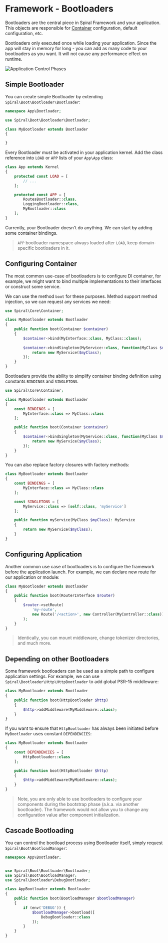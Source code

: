 # Framework - Bootloaders
Bootloaders are the central piece in Spiral Framework and your application. This objects are responsible for [Container](/framework/container.md)
configuration, default configuration, etc.

Bootloaders only executed once while loading your application. Since the app will stay in memory for long - you can
add as many code to your bootloaders as you want. It will not cause any performance effect on runtime.

![Application Control Phases](https://user-images.githubusercontent.com/796136/64906478-e213ff80-d6ef-11e9-839e-95bac78ef147.png)

## Simple Bootloader
You can create simple Bootloader by extending `Spiral\Boot\Bootloader\Bootloader`:

```php
namespace App\Bootloader;

use Spiral\Boot\Bootloader\Bootloader;

class MyBootloader extends Bootloader 
{

}
```

Every Bootloader must be activated in your application kernel. Add the class reference into `LOAD` or `APP` lists of your `App\App` class:

```php
class App extends Kernel
{
    protected const LOAD = [
        // ...
    ];

    protected const APP = [
        RoutesBootloader::class,
        LoggingBootloader::class,
        MyBootloader::class
    ];
}
```

Currently, your Bootloader doesn't do anything. We can start by adding some container bindings.

> `APP` bootloader namespace always loaded after `LOAD`, keep domain-specific bootloaders in it.

## Configuring Container
The most common use-case of bootloaders is to configure DI container, for example, we might want to bind multiple
implementations to their interfaces or construct some service.

We can use the method `boot` for these purposes. Method support method injection, so we can request any services we need:

```php
use Spiral\Core\Container;

class MyBootloader extends Bootloader 
{
    public function boot(Container $container) 
    {
        $container->bind(MyInterface::class, MyClass::class);
        
        $container->bindSingleton(MyService::class, function(MyClass $myClass) {
            return new MyService($myClass); 
        });
    }
}
```

Bootloaders provide the ability to simplify container binding definition using constants `BINDINGS` and `SINGLETONS`. 

```php
use Spiral\Core\Container;

class MyBootloader extends Bootloader 
{
    const BINDINGS = [
        MyInterface::class => MyClass::class
    ];

    public function boot(Container $container) 
    {
        $container->bindSingleton(MyService::class, function(MyClass $myClass) {
            return new MyService($myClass); 
        });
    }
}
```

You can also replace factory closures with factory methods:

```php
class MyBootloader extends Bootloader 
{
    const BINDINGS = [
        MyInterface::class => MyClass::class
    ];

    const SINGLETONS = [
        MyService::class => [self::class, 'myService']
    ];

    public function myService(MyClass $myClass): MyService
    {
        return new MyService($myClass); 
    }
}
```

## Configuring Application
Another common use case of bootloaders is to configure the framework before the application launch. For example, we can declare
new route for our application or module:

```php
class MyBootloader extends Bootloader 
{
    public function boot(RouterInterface $router)
    {
        $router->setRoute(
            'my-route',
            new Route('/<action>', new Controller(MyController::class))
        );
    }
}
```

> Identically, you can mount middleware, change tokenizer directories, and much more.

## Depending on other Bootloaders
Some framework bootloaders can be used as a simple path to configure application settings. For example, we can
use `Spiral\Bootloader\Http\HttpBootloader` to add global PSR-15 middleware:

```php
class MyBootloader extends Bootloader 
{
    public function boot(HttpBootloader $http)
    {
        $http->addMiddleware(MyMiddleware::class);
    }
}
```

If you want to ensure that `HttpBootloader` has always been initiated before `MyBootloader` uses constant `DEPENDENCIES`:


```php
class MyBootloader extends Bootloader 
{
    const DEPENDENCIES = [
        HttpBootloader::class
    ];

    public function boot(HttpBootloader $http)
    {
        $http->addMiddleware(MyMiddleware::class);
    }
}
```

> Note, you are only able to use bootloaders to configure your components during the bootstrap phase (a.k.a. via another bootloader). The framework would not allow you to change any configuration value after component initialization.

## Cascade Bootloading
You can control the bootload process using Bootloader itself, simply request `Spiral\Boot\BootloadManager`:

```php
namespace App\Bootloader;


use Spiral\Boot\Bootloader\Bootloader;
use Spiral\Boot\BootloadManager;
use Spiral\Bootloader\DebugBootloader;

class AppBootloader extends Bootloader
{
    public function boot(BootloadManager $bootloadManager)
    {
        if (env('DEBUG')) {
            $bootloadManager->bootload([
                DebugBootloader::class
            ]);
        }
    }
}
```
